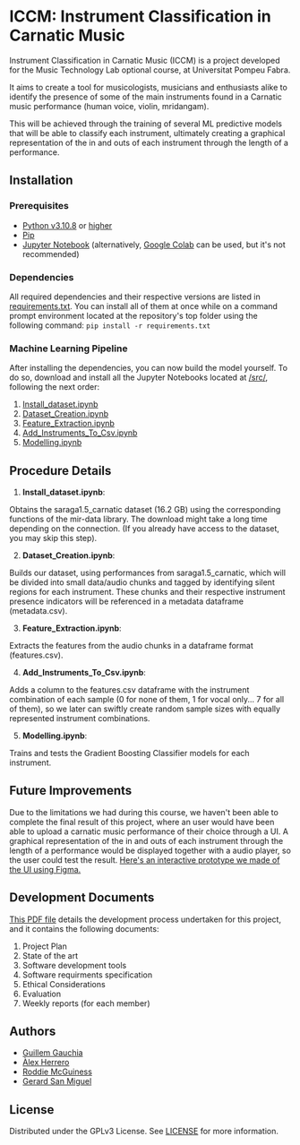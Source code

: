 # ICCM: Instrument Classification in Carnatic Music
Instrument Classification in Carnatic Music (ICCM) is a project developed for the Music Technology Lab optional course, at Universitat Pompeu Fabra.

It aims to create a tool for musicologists, musicians and enthusiasts alike to identify the presence of some of the main instruments found in a Carnatic music performance (human voice, violin, mridangam).

This will be achieved through the training of several ML predictive models that will be able to classify each instrument, ultimately creating a graphical representation of the in and outs of each instrument through the length of a performance.

## Installation
### Prerequisites
- [Python v3.10.8](https://www.python.org/downloads/release/python-3108/) or [higher](https://www.python.org/downloads/)
- [Pip]([/src/Install_dataset.ipynb](https://pypi.org/project/pip/))
- [Jupyter Notebook](https://jupyter.org/install) (alternatively, [Google Colab](https://colab.research.google.com/?hl=es) can be used, but it's not recommended)

### Dependencies
All required dependencies and their respective versions are listed in [requirements.txt](requirements.txt). You can install all of them at once while on a command prompt environment located at the repository's top folder using the following command: `pip install -r requirements.txt`

### Machine Learning Pipeline
After installing the dependencies, you can now build the model yourself. To do so, download and install all the Jupyter Notebooks located at [/src/](/src/), following the next order:
  1) [Install_dataset.ipynb](/src/Install_dataset.ipynb)
  2) [Dataset_Creation.ipynb](/src/Dataset_Creation.ipynb)
  3) [Feature_Extraction.ipynb](/src/Feature_Extraction.ipynb)
  4) [Add_Instruments_To_Csv.ipynb](/src/Add_Instruments_To_Csv.ipynb)
  5) [Modelling.ipynb](/src/Modelling.ipynb)

## Procedure Details 
  1) **Install_dataset.ipynb**:

  Obtains the saraga1.5_carnatic dataset (16.2 GB) using the corresponding functions of the mir-data library. The download might take a long time depending on the connection. (If you already have access to the dataset, you may skip this step).

  2) **Dataset_Creation.ipynb**:

  Builds our dataset, using performances from saraga1.5_carnatic, which will be divided into small data/audio chunks and tagged by identifying silent regions for each instrument. These chunks and their respective instrument presence indicators will be referenced in a metadata dataframe (metadata.csv).

  3) **Feature_Extraction.ipynb**:

  Extracts the features from the audio chunks in a dataframe format (features.csv).
 
  4) **Add_Instruments_To_Csv.ipynb**:

  Adds a column to the features.csv dataframe with the instrument combination of each sample (0 for none of them, 1 for vocal only... 7 for all of them), so we later can swiftly create random sample sizes with equally represented instrument combinations.

  5) **Modelling.ipynb**:

  Trains and tests the Gradient Boosting Classifier models for each instrument.

## Future Improvements
Due to the limitations we had during this course, we haven't been able to complete the final result of this project, where an user would have been able to upload a carnatic music performance of their choice through a UI. A graphical representation of the in and outs of each instrument through the length of a performance would be displayed together with a audio player, so the user could test the result. [Here's an interactive prototype we made of the UI using Figma.](https://www.figma.com/proto/0VVCtlpFd2Nvckg7WiN1Eb/MTL--UI-Mockup?page-id=0%3A1&type=design&node-id=2-3&viewport=267%2C448%2C0.34&scaling=min-zoom&starting-point-node-id=2%3A3)

## Development Documents
[This PDF file](CompilationofDocuments&WeeklyReports.pdf) details the development process undertaken for this project, and it contains the following documents:
1) Project Plan
2) State of the art
3) Software development tools
4) Software requirments specification
5) Ethical Considerations
6) Evaluation
7) Weekly reports (for each member)

## Authors

- [Guillem Gauchia](https://github.com/GuillemGauchia)
- [Àlex Herrero](https://github.com/AlexHerreroDiaz)
- [Roddie McGuiness](https://github.com/Roddi01)
- [Gerard San Miguel](https://github.com/Dunxter)

## License
Distributed under the GPLv3 License. See [LICENSE](LICENSE) for more information.
